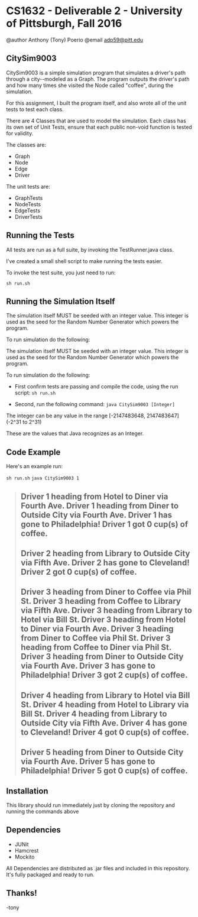 # CS1632 - Deliverable 2 - University of Pittsburgh, Fall 2016
@author Anthony (Tony) Poerio
@email adp59@pitt.edu

## CitySim9003
CitySim9003 is a simple simulation program that simulates a driver's path through a city--modeled as a Graph. The program outputs the driver's path and how many times she visited the Node called "coffee", during the simulation.

For this assignment, I built the program itself, and also wrote all of the unit tests to test each class.

There are 4 Classes that are used to model the simulation. Each class has its own set of Unit Tests, ensure that each public non-void function is tested for validity.

The classes are:
* Graph
* Node
* Edge
* Driver

The unit tests are:
* GraphTests
* NodeTests
* EdgeTests
* DriverTests

## Running the Tests
All tests are run as a full suite, by invoking the TestRunner.java class.

I've created a small shell script to make running the tests easier. 

To invoke the test suite, you just need to run:

`sh run.sh`

## Running the Simulation Itself
The simulation itself MUST be seeded with an integer value. This integer is used as the seed for the Random Number Generator which powers the program.

To run simulation do the following:


The simulation itself MUST be seeded with an integer value. This integer is used as the seed for the Random Number Generator which powers the program.

To run simulation do the following:

* First confirm tests are passing and compile the code, using the run script:
`sh run.sh`

* Second, run the following command:
`java CitySim9003 [Integer]`

The integer can be any value in the range [-2147483648, 2147483647] (-2^31 to 2^31)

These are the values that Java recognizes as an Integer.


## Code Example

Here's an example run:


`sh run.sh`
`java CitySim9003 1`
>
>Driver 1 heading from Hotel to Diner via Fourth Ave.
>Driver 1 heading from Diner to Outside City via Fourth Ave.
>Driver 1 has gone to Philadelphia!
>Driver 1 got 0 cup(s) of coffee.
>-----
>Driver 2 heading from Library to Outside City via Fifth Ave.
>Driver 2 has gone to Cleveland!
>Driver 2 got 0 cup(s) of coffee.
>-----
>Driver 3 heading from Diner to Coffee via Phil St.
>Driver 3 heading from Coffee to Library via Fifth Ave.
>Driver 3 heading from Library to Hotel via Bill St.
>Driver 3 heading from Hotel to Diner via Fourth Ave.
>Driver 3 heading from Diner to Coffee via Phil St.
>Driver 3 heading from Coffee to Diner via Phil St.
>Driver 3 heading from Diner to Outside City via Fourth Ave.
>Driver 3 has gone to Philadelphia!
>Driver 3 got 2 cup(s) of coffee.
>-----
>Driver 4 heading from Library to Hotel via Bill St.
>Driver 4 heading from Hotel to Library via Bill St.
>Driver 4 heading from Library to Outside City via Fifth Ave.
>Driver 4 has gone to Cleveland!
>Driver 4 got 0 cup(s) of coffee.
>-----
>Driver 5 heading from Diner to Outside City via Fourth Ave.
>Driver 5 has gone to Philadelphia!
>Driver 5 got 0 cup(s) of coffee.
>-----

## Installation
This library should run immediately just by cloning the repository and running the commands above

## Dependencies
- JUNit
- Hamcrest
- Mockito

All Dependencies are distributed as .jar files and included in this repository. It's fully packaged and ready to run.

## Thanks!
-tony

